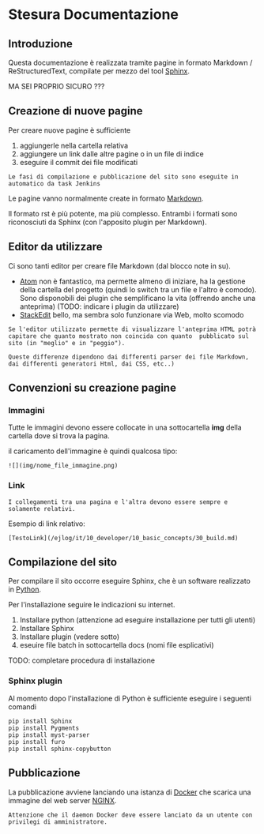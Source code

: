 
# Stesura Documentazione

## Introduzione

Questa documentazione è realizzata tramite pagine in formato Markdown / ReStructuredText, compilate per mezzo del tool [Sphinx][1].

MA SEI PROPRIO SICURO ???

## Creazione di nuove pagine

Per creare nuove pagine è sufficiente

1. aggiungerle nella cartella relativa
2. aggiungere un link dalle altre pagine o in un file di indice
3. eseguire il commit dei file modificati

```{note}
Le fasi di compilazione e pubblicazione del sito sono eseguite in automatico da task Jenkins
```

Le pagine vanno normalmente create in formato [Markdown][3].

Il formato rst è più potente, ma più complesso. Entrambi i formati sono riconosciuti da Sphinx (con l'apposito plugin per Markdown).

## Editor da utilizzare

Ci sono tanti editor per creare file Markdown (dal blocco note in su).

* [Atom][4] non è fantastico, ma permette almeno di iniziare, ha la gestione della cartella del progetto (quindi lo switch tra un file e l'altro è comodo).
Sono disponobili dei plugin che semplificano la vita (offrendo anche una anteprima)
(TODO: indicare i plugin da utilizzare)
* [StackEdit][7] bello, ma sembra solo funzionare via Web, molto scomodo


```{warning}
Se l'editor utilizzato permette di visualizzare l'anteprima HTML potrà capitare che quanto mostrato non coincida con quanto  pubblicato sul sito (in "meglio" e in "peggio").

Queste differenze dipendono dai differenti parser dei file Markdown, dai differenti generatori Html, dai CSS, etc..)
```

## Convenzioni su creazione pagine

### Immagini

Tutte le immagini devono essere collocate in una sottocartella **img** della cartella dove si trova la pagina.

il caricamento dell'immagine è quindi qualcosa tipo:

```text
![](img/nome_file_immagine.png)
```

### Link

```{warning}
I collegamenti tra una pagina e l'altra devono essere sempre e solamente relativi.
```
Esempio di link relativo:

```text
[TestoLink](/ejlog/it/10_developer/10_basic_concepts/30_build.md)
```

## Compilazione del sito

Per compilare il sito occorre eseguire Sphinx, che è un software realizzato in [Python][1].

Per l'installazione seguire le indicazioni su internet.

1. Installare python (attenzione ad eseguire installazione per tutti gli utenti)
2. Installare Sphinx
3. Installare plugin (vedere sotto)
4. eseuire file batch in sottocartella docs (nomi file esplicativi)

TODO: completare procedura di installazione

### Sphinx plugin

Al momento dopo l'installazione di Python è sufficiente eseguire i seguenti comandi

```
pip install Sphinx
pip install Pygments
pip install myst-parser
pip install furo
pip install sphinx-copybutton
```

## Pubblicazione

La pubblicazione avviene lanciando una istanza di [Docker][5] che scarica una immagine del web server [NGINX][6].

```{warning}
Attenzione che il daemon Docker deve essere lanciato da un utente con privilegi di amministratore.
```



  [1]: https://www.sphinx-doc.org/en/master/
  [2]: https://www.python.org/
  [3]: https://www.markdownguide.org/basic-syntax/
  [4]: https://atom.io/
  [5]: https://www.docker.com/
  [6]: https://www.nginx.com/resources/wiki/
  [7]: https://stackedit.io/
